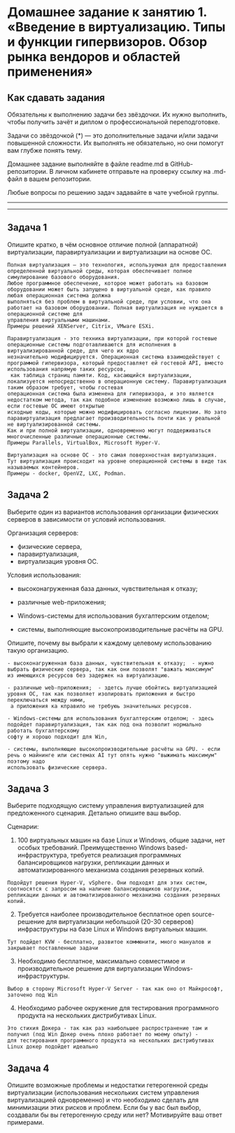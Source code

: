 
# Домашнее задание к занятию 1.  «Введение в виртуализацию. Типы и функции гипервизоров. Обзор рынка вендоров и областей применения»


## Как сдавать задания

Обязательны к выполнению задачи без звёздочки. Их нужно выполнить, чтобы получить зачёт и диплом о профессиональной переподготовке.

Задачи со звёздочкой (*) — это дополнительные задачи и/или задачи повышенной сложности. Их выполнять не обязательно, но они помогут вам глубже понять тему.

Домашнее задание выполняйте в файле readme.md в GitHub-репозитории. В личном кабинете отправьте на проверку ссылку на .md-файл в вашем репозитории.

Любые вопросы по решению задач задавайте в чате учебной группы.

---


---

## Задача 1

Опишите кратко, в чём основное отличие полной (аппаратной) виртуализации, паравиртуализации и виртуализации на основе ОС.

```
Полная виртуализация — это технология, используемая для предоставления определенной виртуальной среды, которая обеспечивает полное симулирование базового оборудования. 
Любое программное обеспечение, которое может работать на базовом оборудовании может быть запущено в виртуальной среде, как правило любая операционная система должна 
выполняться без проблем в виртуальной среде, при условии, что она работает на базовом оборудовании. Полная виртуализация не нуждается в операционной системе для 
управления виртуальными машинами. 
Примеры решений XENServer, Citrix, VMware ESXi.

Паравиртуализация - это техника виртуализации, при которой гостевые операционные системы подготавливаются для исполнения в виртуализированной среде, для чего их ядро 
незначительно модифицируется. Операционная система взаимодействует с программой гипервизора, который предоставляет ей гостевой API, вместо использования напрямую таких ресурсов,
 как таблица страниц памяти. Код, касающийся виртуализации, локализуется непосредственно в операционную систему. Паравиртуализация таким образом требует, чтобы гостевая 
операционная система была изменена для гипервизора, и это является недостатком метода, так как подобное изменение возможно лишь в случае, если гостевые ОС имеют открытые 
исходные коды, которые можно модифицировать согласно лицензии. Но зато паравиртуализация предлагает производительность почти как у реальной не виртуализированной системы.
Как и при полной виртуализации, одновременно могут поддерживаться многочисленные различные операционные системы. 
Примеры Parallels, VirtualBox, Microsoft Hyper-V.

Виртуализация на основе ОС - это самая поверхностная виртуализация. Тут виртуализация происходит на уровне операционной системы в виде так называемых контейнеров. 
Примеры - docker, OpenVZ, LXC, Podman.

```


## Задача 2

Выберите один из вариантов использования организации физических серверов в зависимости от условий использования.

Организация серверов:

- физические сервера,
- паравиртуализация,
- виртуализация уровня ОС.

Условия использования:

- высоконагруженная база данных, чувствительная к отказу;

- различные web-приложения;

- Windows-системы для использования бухгалтерским отделом;

- системы, выполняющие высокопроизводительные расчёты на GPU.

Опишите, почему вы выбрали к каждому целевому использованию такую организацию.


```
- высоконагруженная база данных, чувствительная к отказу;  - нужно выбрать физические сервера, так как они позволят "важать максимум" 
из имеющихся ресурсов без задержек на виртуализацию.

- различные web-приложения;  - здетсь лучше обойтись виртуализацией уровня ОС, так как позволяет изолировать приложения и быстро переключаться между ними,
 а приложения ка кправило не требуюь значительных ресурсов.

- Windows-системы для использования бухгалтерским отделом; - здесь подойдет паравиртуализация, так как под она позволит нормально работать бухгалтерскому 
софту и хорошо подходит для Win,

- системы, выполняющие высокопроизводительные расчёты на GPU. - если речь о майнинге или системах AI тут опять нужно "выжимать максимум" поэтому надо 
использовать физические сервера.

```


## Задача 3

Выберите подходящую систему управления виртуализацией для предложенного сценария. Детально опишите ваш выбор.

Сценарии:

1. 100 виртуальных машин на базе Linux и Windows, общие задачи, нет особых требований. Преимущественно Windows based-инфраструктура, требуется реализация программных балансировщиков нагрузки, репликации данных и автоматизированного механизма создания резервных копий.
```
Подойдут решения Hyper-V, vSphere. Они подходят для этих систем, соотносятся с запросом на наличие балансировщиков нагрузки, 
репликации данных и автоматизированного механизма создания резервных копий.
```


2. Требуется наиболее производительное бесплатное open source-решение для виртуализации небольшой (20-30 серверов) инфраструктуры на базе Linux и Windows виртуальных машин.
```
Тут подйдет KVW - бесплатно, развитое коммюнити, много мануалов и закрывает поставленные задачи
```


3. Необходимо бесплатное, максимально совместимое и производительное решение для виртуализации Windows-инфраструктуры.
```
Выбор в сторону Microsoft Hyper-V Server - так как оно от Майкрософт, заточено под Win
```
4. Необходимо рабочее окружение для тестирования программного продукта на нескольких дистрибутивах Linux.
```
Это стихия Докера - так как раз наибольшее распространение там и получил (под Win Докер очень плохо работает по моему опыту) - 
для тестирования программного продукта на нескольких дистрибутивах Linux докер подойдет идеально
```




## Задача 4

Опишите возможные проблемы и недостатки гетерогенной среды виртуализации (использования нескольких систем управления виртуализацией одновременно) и что необходимо сделать для минимизации этих рисков и проблем. Если бы у вас был выбор, создавали бы вы гетерогенную среду или нет? Мотивируйте ваш ответ примерами.

